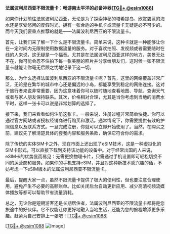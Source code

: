 **法属波利尼西亚不限流量卡：畅游南太平洋的必备神器[[TG💪+ @esim1088](https://t.me/s/esim1088)]**

如果你计划前往法属波利尼西亚，无论是为了探索神秘的塔希提岛、欣赏碧蓝的海水还是享受悠闲的度假时光，拥有一张合适的手机卡或流量卡无疑是必不可少的。而今天我们要重点推荐的就是——法属波利尼西亚的不限流量卡。

首先，让我们来了解一下什么是不限流量卡。简单来说，这种卡就是一种能够让你在一定时间内无限制使用数据流量的服务。对于喜欢拍照、发视频或者需要随时在线的人来说，这无疑是一个福音。尤其是在法属波利尼西亚这样的地方，美景无处不在，你可能会忍不住拍下每一张美丽的照片并分享给朋友们，这时候一张不限流量卡就能让你毫无后顾之忧地记录下这一切。

那么，为什么选择法属波利尼西亚的不限流量卡呢？首先，这里的网络覆盖非常广泛，无论是在繁华的城市中心还是偏远的小岛，都能享受到稳定的网络连接。这对于旅行者来说非常重要，因为这意味着你可以随时随地查看地图、导航、查询天气或者与家人朋友保持联系。其次，价格相对合理，尤其是当你考虑到当地的消费水平时，这样一张卡可以说是非常划算的选择了。

接下来，我们来看看如何注册这张卡。一般来说，注册过程非常简单快捷。你可以通过官方网站或者授权经销商进行购买和激活。通常情况下，你需要提供有效的护照信息以及联系方式。一旦完成注册，你就可以立即开始使用了。当然，在购买之前，建议先了解清楚具体的套餐内容和服务条款，确保它符合你的需求。

除了传统的实体SIM卡之外，现在市面上还出现了eSIM技术，这是一种虚拟化的SIM卡形式，可以直接下载到支持该功能的设备中。对于经常出国的人来说，eSIM卡的优势显而易见：无需更换物理卡片，只需通过手机设置即可轻松切换不同的运营商和服务。如果你的手机支持eSIM，并且对这种新技术感兴趣的话，不妨考虑一下eSIM版本的法属波利尼西亚不限流量卡。

最后，提醒大家一点，虽然不限流量卡提供了极大的便利性，但也要注意合理使用，避免产生不必要的高额账单。比如关闭后台自动更新应用、减少高清视频流媒体播放等都可以帮助节省流量消耗。

总之，无论你是短期游客还是长期居住者，法属波利尼西亚的不限流量卡都将是您旅途中的好伙伴。它不仅能让你更好地融入当地生活，还能为您的旅程增添更多乐趣。赶紧为自己安排上一张吧！[[TG💪+ @esim1088](https://t.me/s/esim1088)] 

[[TG💪+ @esim1088](https://t.me/s/esim1088) ![Image](https://i.postimg.cc/4NQfJmqS/Snipaste-2025-05-13-00-14-12.png)]